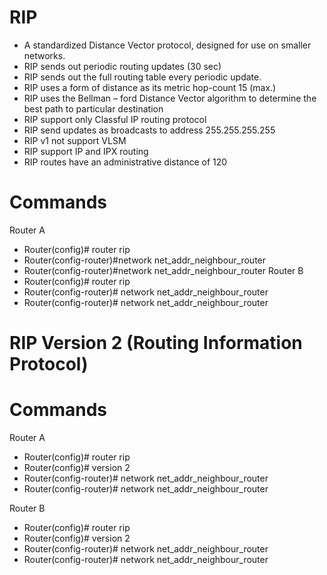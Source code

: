 # RIP 

- A standardized Distance Vector protocol, designed for use on smaller networks.
-	RIP sends out periodic routing updates (30 sec)
-	RIP sends out the full routing table every periodic update.
-	RIP uses a form of distance as its metric hop-count 15 (max.)
-	RIP uses the Bellman – ford Distance Vector algorithm to determine the best path to particular destination
-	RIP support only Classful IP routing protocol
-	RIP send updates as broadcasts to address 255.255.255.255
-	RIP v1 not support VLSM
-	RIP support IP and IPX routing
-	RIP routes have an administrative distance of 120

# Commands

Router A
-	Router(config)# router rip
-	Router(config-router)#network net_addr_neighbour_router
-	Router(config-router)#network net_addr_neighbour_router
Router B
-	Router(config)# router rip
-	Router(config-router)# network net_addr_neighbour_router
-	Router(config-router)# network net_addr_neighbour_router


# RIP Version 2 (Routing Information Protocol)

# Commands

Router A
-	Router(config)# router rip
-	Router(config)# version 2
-	Router(config-router)# network net_addr_neighbour_router
-	Router(config-router)# network net_addr_neighbour_router

Router B
-	Router(config)# router rip
-	Router(config)# version 2
-	Router(config-router)# network net_addr_neighbour_router
-	Router(config-router)# network net_addr_neighbour_router


